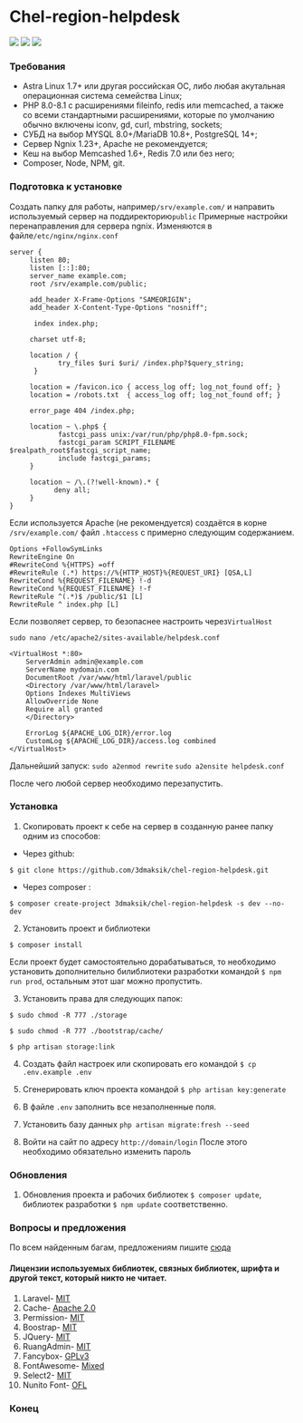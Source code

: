 # Chel-region-helpdesk

![](https://img.shields.io/github/v/release/3dmaksik/chel-region-helpdesk?display_name=release&include_prereleases&sort=date) ![](https://img.shields.io/packagist/dependency-v/laravel/laravel/php) ![](https://img.shields.io/github/issues/3dmaksik/chel-region-helpdesk)
### Требования

- Astra Linux 1.7+ или другая российская ОС, либо любая акутальная операционная система семейства Linux;
- PHP 8.0-8.1 c расширениями fileinfo, redis или memcached, 
а также со всеми стандартными расширениями, которые по умолчанию обычно включены iconv, gd, curl, mbstring, sockets;
- СУБД на выбор MYSQL 8.0+/MariaDB 10.8+, PostgreSQL 14+;
- Сервер Ngnix 1.23+, Apache не рекомендуется;
- Кеш на выбор Memcashed 1.6+, Redis 7.0 или без него;
- Composer, Node, NPM, git.

### Подготовка к установке
Создать папку для работы, например`/srv/example.com/` и направить используемый сервер на поддиректорию`public`
Примерные настройки перенаправления для сервера ngnix. 
Изменяются в файле`/etc/nginx/nginx.conf`

    server {
         listen 80;
         listen [::]:80;
         server_name example.com;
         root /srv/example.com/public;
		 
         add_header X-Frame-Options "SAMEORIGIN";
         add_header X-Content-Type-Options "nosniff";
 
          index index.php;
 
         charset utf-8;
 
         location / {
                try_files $uri $uri/ /index.php?$query_string;
          }
 
         location = /favicon.ico { access_log off; log_not_found off; }
         location = /robots.txt  { access_log off; log_not_found off; }
 
         error_page 404 /index.php;
 
         location ~ \.php$ {
                fastcgi_pass unix:/var/run/php/php8.0-fpm.sock;
                fastcgi_param SCRIPT_FILENAME $realpath_root$fastcgi_script_name;
                include fastcgi_params;
         }
 
         location ~ /\.(?!well-known).* {
               deny all;
         }
    }
Если используется Apache (не рекомендуется) создаётся в корне `/srv/example.com/` файл `.htaccess` с примерно следующим содержанием.

    Options +FollowSymLinks
    RewriteEngine On
    #RewriteCond %{HTTPS} =off
    #RewriteRule (.*) https://%{HTTP_HOST}%{REQUEST_URI} [QSA,L]
    RewriteCond %{REQUEST_FILENAME} !-d
    RewriteCond %{REQUEST_FILENAME} !-f
    RewriteRule ^(.*)$ /public/$1 [L]
    RewriteRule ^ index.php [L]

Если позволяет сервер, то безопаснее настроить через`VirtualHost`

`sudo nano /etc/apache2/sites-available/helpdesk.conf`

    <VirtualHost *:80>
        ServerAdmin admin@example.com
        ServerName mydomain.com
        DocumentRoot /var/www/html/laravel/public
        <Directory /var/www/html/laravel>
        Options Indexes MultiViews
        AllowOverride None
        Require all granted
        </Directory>

        ErrorLog ${APACHE_LOG_DIR}/error.log
        CustomLog ${APACHE_LOG_DIR}/access.log combined
    </VirtualHost>
Дальнейший запуск:
`sudo a2enmod rewrite`
`sudo a2ensite helpdesk.conf`

После чего любой сервер необходимо перезапустить.

### Установка
                
1. Скопировать проект к себе на сервер в созданную ранее папку одним из способов:

- Через github: 

`$ git clone https://github.com/3dmaksik/chel-region-helpdesk.git`
- Через composer :

`$ composer create-project 3dmaksik/chel-region-helpdesk -s dev --no-dev`

2. Установить проект и библиотеки

`$ composer install`

Если проект будет самостоятельно дорабатываться, то необходимо установить дополнительно билиблиотеки разработки командой `$ npm run prod`, остальным этот шаг можно пропустить.

3. Установить права для следующих папок:

`$ sudo chmod -R 777 ./storage`

`$ sudo chmod -R 777 ./bootstrap/cache/`

`$ php artisan storage:link`

4. Создать файл настроек или скопировать его командой `$ cp .env.example .env`

5. Сгенерировать ключ проекта командой `$ php artisan key:generate`

6. В файле `.env` заполнить все незаполненные поля.
7. Установить базу данных `php artisan migrate:fresh --seed`
8. Войти на сайт по адресу `http://domain/login`
После этого необходимо обязательно изменить пароль
                

### Обновления
                
1. Обновления проекта и рабочих библиотек `$ composer update`, библиотек разработки `$ npm update` соответственно.
                

### Вопросы и предложения
По всем найденным багам, предложениям пишите [сюда](https://github.com/3dmaksik/chel-region-helpdesk/issues)

#### Лицензии используемых библиотек, связных библиотек, шрифта и другой текст, который никто не читает.
                
1. Laravel- [MIT](https://github.com/laravel/laravel#license)
2. Cache- [Apache 2.0](https://github.com/renoki-co/laravel-eloquent-query-cache/blob/master/LICENSE)
3. Permission- [MIT](https://github.com/spatie/laravel-permission/blob/main/LICENSE.md)
4. Boostrap- [MIT](https://github.com/twbs/bootstrap#copyright-and-license)
5. JQuery- [MIT](https://github.com/jquery/jquery/blob/main/LICENSE.txt)
6. RuangAdmin- [MIT](https://github.com/indrijunanda/RuangAdmin#license)
7. Fancybox- [GPLv3](https://github.com/fancyapps/fancybox#license)
8. FontAwesome- [Mixed](https://github.com/FortAwesome/Font-Awesome#license)
9. Select2- [MIT](https://github.com/select2/select2/blob/develop/LICENSE.md)
10. Nunito Font-  [OFL](https://github.com/googlefonts/nunito/blob/main/OFL.txt)
                
### Конец
